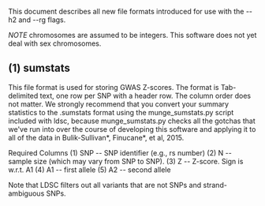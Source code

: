 This document describes all new file formats introduced for use with the --h2 and --rg flags.

*NOTE* chromosomes are assumed to be integers. This software does not yet deal with sex
chromosomes.

(1) sumstats
---------
This file format is used for storing GWAS Z-scores. The format is Tab- delimited text, 
one row per SNP with a header row. The column order does not matter. We strongly 
recommend that you convert your summary statistics to the .sumstats format using the
munge_sumstats.py script included with ldsc, because munge_sumstats.py checks all the
gotchas that we've run into over the course of developing this software and applying it
to all of the data in Bulik-Sullivan*, Finucane*, et al, 2015.

Required Columns
(1) SNP -- SNP identifier (e.g., rs number)
(2) N -- sample size (which may vary from SNP to SNP).
(3) Z -- Z-score. Sign is w.r.t. A1
(4) A1 -- first allele
(5) A2 -- second allele

Note that LDSC filters out all variants that are not SNPs and strand-ambiguous SNPs. 